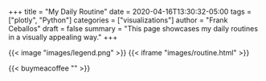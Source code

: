 +++
title = "My Daily Routine"
date = 2020-04-16T13:30:32-05:00
tags = ["plotly", "Python"]
categories = ["visualizations"]
author = "Frank Ceballos"
draft = false
summary = "This page showcases my daily routines in a visually appealing way."
+++

{{< image "images/legend.png" >}}
{{< iframe "images/routine.html" >}}

{{< buymeacoffee "" >}}
